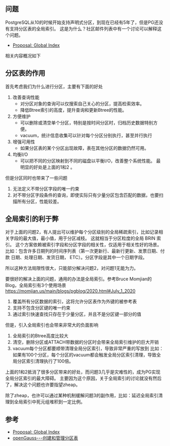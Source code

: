 ## 问题
PostgreSQL从10的时候开始支持声明式分区，到现在已经有5年了，但是PG还没有支持分区表的全局索引。
这是为什么？社区邮件列表中有一个讨论可以解释这个问题。

- [Proposal: Global Index](https://www.postgresql.org/message-id/flat/8cd6b125-2f3f-01bc-f41b-5c8343685a21%40amazon.com#ead9539bae43281bf0ae609204972649)

相关内容概况如下

## 分区表的作用
首先考虑我们为什么进行分区，主要有下面的好处
1. 改善查询性能
    - 对分区对象的查询可以仅搜索自己关心的分区，提高检索效率。
    - 降低Btree索引的高度，提升查询和更新Btree的性能。
2. 方便维护
    - 可以删除或清空单个分区，特别是按时间分区时，归档历史数据特别方便。
    - vacuum，统计信息收集可以针对每个分区分别执行，甚至并行执行
3. 增强可用性
    - 如果分区表的某个分区出现故障，表在其他分区的数据仍然可用。
4. 均衡I/O
    - 可以把不同的分区映射到不同的磁盘以平衡I/O，改善整个系统性能。
最明显的好处是上面的1和2 。

但是分区同时也带来了一些问题
1. 无法定义不带分区字段的唯一约束
2. 对不带分区字段条件的查询，即使实际只有少量分区包含匹配的数据，也要扫描所有分区，性能较差。

## 全局索引的利于弊
对于上面的问题2，有人提出可以维护每个分区级别的全局稀疏索引，比如记录相关字段的最大值，最小值，用于分区减枝。
这就相当于分区粒度的全局 BRIN 索引。
这个方案依赖被索引字段和分区字段的相关性，仅适用于相关性好的场景。
比如：包含许多日期列的时间序列表（第一次更新行、最新行更新、发票日期、付款
日期、处理日期、发货日期， ETC）。分区字段是其中一个日期字段。

所以这种方法局限性很大，只能部分解决问题2，对问题1无能为力。

要很好的解决上面的问题，通用的办法是全局索引。参考Bruce Momjian的Blog，全局索引有3个使用场景
https://momjian.us/main/blogs/pgblog/2020.html#July_1_2020
1. 覆盖所有分区数据的索引，这将允许分区表作为外键的被参考表
2. 支持不包含分区键的唯一约束
3. 通过索引快速查找只存在于少量分区，并且不是分区键一部分的值

但是，引入全局索引也会带来非常大的负面影响
1. 全局索引的Btree高度比较大
2. 清空，删除分区或ATTACH带数据的分区时会带来全局索引维护的巨大开销
3. vacuum每个分区都要顺带清理全局分区索引，导致非常严重的写放到
   比如：如果有100个分区，每个分区的vacuum都会触发全局分区索引清理，导致全局分区索引清理执行了100倍。

上面的1和2抵消了很多分区带来的好处，而问题3几乎是灾难性的，成为PG实现全局分区索引的最大障碍。
主要因为这个原因，关于全局索引的讨论就没有然后了，解决这个问题也许要指望zheap。

除了zheap，也许可以通过某种机制缓解问题3的副作用，比如：延迟全局索引清理到全局索引中死元组堆积到一定比例。

## 参考
- [Proposal: Global Index](https://www.postgresql.org/message-id/flat/8cd6b125-2f3f-01bc-f41b-5c8343685a21%40amazon.com#ead9539bae43281bf0ae609204972649)
- [openGauss---创建和管理分区表](https://www.modb.pro/db/37665)
